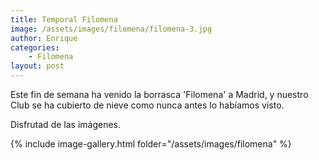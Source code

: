 ```yaml
---
title: Temporal Filomena
image: /assets/images/filomena/filomena-3.jpg
author: Enrique
categories:
    - Filomena
layout: post
---
```


Este fin de semana ha venido la borrasca 'Filomena' a Madrid, y nuestro Club se ha cubierto de nieve como nunca antes lo habíamos visto.

Disfrutad de las imágenes.

{% include image-gallery.html folder="/assets/images/filomena" %}
